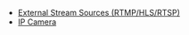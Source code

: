 * [External Stream Sources (RTMP/HLS/RTSP)](https://github.com/ant-media/Ant-Media-Server/wiki/External-Stream-Sources)
* [IP Camera](https://github.com/ant-media/Ant-Media-Server/wiki/IP-Camera)